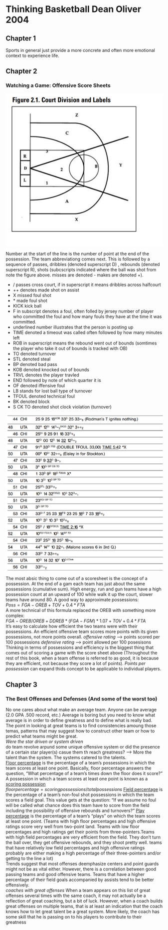 # Thinking Basketball Dean Oliver 2004

## Chapter 1 
Sports in general just provide a more concrete and often more emotional context to experience life.


## Chapter 2
### Watching a Game: Offensive Score Sheets

![Court Division and Labels](https://github.com/IceeCodee/TextbookNotes/blob/main/Thinking_Basketball_Dean_Oliver/thinkingbasketballcourt.png)

Number at the start of the line is the number of point at the end of the possession. The team abbreviationg comes next. This is followed by a sequence of passes, dribbles (denoted superscript D) , rebounds (denoted superscript R), shots (subcscripts indicated where the ball was shot from note the figure above. misses are denoted - makes are denoted +).
* / passes cross court, if in superscript it means dribbles across halfcourt
* ++ denotes made shot on assist
* X missed foul shot
* \* made foul shot
* KICK kick ball
* F in subscript denotes a foul, often folled by jersey number of player who committed the foul and how many fouls they have at the time it was committed.
* underlined number illustrates that the person is posting up
* TIME denoted a timeout was called often followed by how many minutes left
* ROB in superscript means the rebound went out of bounds (somtimes the player who take it out of bounds is tracked with OB)
* TO denoted turnover
* STL denoted steal
* BP denoted bad pass
* KOB denoted knocked out of bounds
* TRVL denotes the player travled
* END followed by note of which quarter it is
* OF denoted iffensive foul
* LB stands for lost ball type of turnover
* TFOUL denoted technical foul
* BK denoted block
* S CK TO denoted shot clock violation (turnover)

![Here is an example of game scoring in the book](examplecharting.png)

The most absic thing to come out of a scoresheet is the concept of a possession. At the end of a gam each team has just about the same possessions (cumulative sum). High energy, run and gun teams have a high possession count at an upward of 100 while walk it up the court, slower teams have around 80.  A good way to approximate possessions: <br/>
$Poss = FGA - OREB + TOV + 0.4 * FTA$ <br/>
A more technical of this formula replaced the OREB with something more complex: <br/>
$FGA - OREB/OREB + DDREB  * (FGA-FGM) * 1.07+ TOV + 0.4 * FTA$ <br/>
It’s easy to calculate how efficient the two teams were with their possessions. An efficient offensive team scores more points with its given possessions, not more points overall.
_offensive rating_ --> points scored per 100 possessions
_defensive rating_ --> point allowed per 100 posesisons 
Thinking in terms of possessions and efficiency is the biggest thing that comes out of scoring a game with the score sheet above (Throughout the rest of this book, when a team offense is referred to as good, it is because they are efficient, not because they score a lot of points).
_Points per possession_ can expand thids concept to be applicable to individual players.

## Chapter 3
### The Best Offenses and Defenses (And some of the worst too)

No one cares about what make an average team. Anyone can be average (2.0 GPA .500 record, etc.)
Average is boring but you need to know what average is in order to define greatness and to define what is really bad. <br/>
The point in looking at great teams is to find consistencies amoung those temas, patterns that may suggest how to construct other team or how to predict what teams might be great. 
<br/>
_Were the star driven or system driven_
<br>
do team revolve arpund some unique offensive system or did the presence of a certain star player(s) casue them th reach greatness? --> More the talent than the system. The systems catered to the talents. <br/>
<ins>Floor percentage</ins> is the percentage of a team’s possessions in which the team
scores at least one point. Basically, floor percentage answers the question, “What
percentage of a team’s times down the floor does it score?” A possession in which
a team scores at least one point is known as a <ins>scoring possession</ins> <br/>
$floor percentage = scoring possessions / total possessions$ 
<ins>Field percentage</ins> is the percentage of a team’s non-foul shot possessions in
which the team scores a field goal. This value gets at the question: “If we assume
no foul will be called what chance does this team have to score from the field including
the possibility of offensive rebounds and turnovers?”
<ins>Play percentage</ins> is the percentage of a team’s “plays” on which the team
scores at least one point. (Teams with high floor percentages and high offensive ratings score very well from two-point land. Teams with low floor percentages and high ratings get
their points from three-pointers.Teams with high field percentages are very efficient from the field. They don’t turn the ball over, they get offensive rebounds, and they shoot pretty well. teams that have relatively low field percentages and high offensive ratings probably are either making a high percentage of their three-pointers and/or getting to the line a lot)<br/>
Trends suggest that most offenses deemphasize centers and point guards might not be as vital either. However, there is a correlation between good passing teams and good offensive teams. Teams that have a higher percentage of their field goals accompanied by assists tend to be better offensively.
<br>
_coaches with great offenses_
When a team appears on this list of great offenses several times with the
same coach, it may not actually be a reflection of great coaching, but a bit of luck. However, when a coach builds great offenses on multiple teams, that is at least an indication that
the coach knows how to let great talent be a great system. More likely, the coach
has some skill that he is passing on to his players to contribute to their greatness

